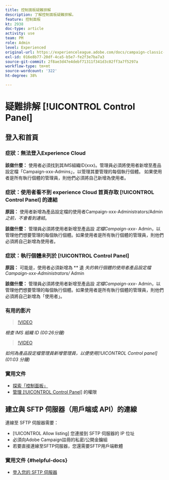```yaml
---
title: 控制面板疑難排解
description: 了解控制面板疑難排解。
feature: 控制面板
kt: 2938
doc-type: article
activity: use
team: PM
role: Admin
level: Experienced
original-url: https://experienceleague.adobe.com/docs/campaign-classic-learn/tutorials/administrating/control-panel-acc/trouble-shooting.html
exl-id: 016e8b77-20df-4ca5-b5e7-fe2f3e7ba7a3
source-git-commit: 2f8ae3d47e4debf71311f341d3c02ff3a7f5297a
workflow-type: tm+mt
source-wordcount: '322'
ht-degree: 38%

---
```


# 疑難排解 [!UICONTROL Control Panel]

## 登入和首頁

### 症狀：無法登入Experience Cloud

**該做什麼：**
使用者必須找到其IMS組織ID(xxx)。管理員必須將使用者新增至產品設定檔「Campaign-xxx-Admins」，以管理其要管理的每個執行個體。 如果使用者是所有執行個體的管理員，則他們必須將自己新增為使用者。

### 症狀：使用者看不到 experience Cloud 首頁存取 [!UICONTROL Control Panel] 的連結

**原因：**
使用者新增為產品設定檔的使用者Campaign-xxx-Administrators/Admin _之前，不會看到連結_。

**該做什麼：**
管理員必須將使用者新增至產品設 _定檔Campaign-xxx-_  Admin，以管理他們想要管理的每個執行個體。如果使用者是所有執行個體的管理員，則他們必須將自己新增為使用者。

### 症狀：執行個體未列於 [!UICONTROL Control Panel]

**原因：**
可能是，使用者必須新增為 ** 遺 _失的執行個體的使用者產品設定檔Campaign-xxx-Administrators/_ Admin

**該做什麼：**
管理員必須將使用者新增至產品設 _定檔Campaign-xxx-_  Admin，以管理他們想要管理的每個執行個體。如果使用者是所有執行個體的管理員，則他們必須將自己新增為「使用者」。

### 有用的影片

>[!VIDEO](https://video.tv.adobe.com/v/27183?quality=12)

*檢查 IMS 組織 ID (00:26分鐘)*

>[!VIDEO](https://video.tv.adobe.com/v/27147?quality=12)

*如何為產品設定檔管理員新增管理員，以便使用[!UICONTROL Control panel] (01:03 分鐘)*

### 實用文件

* [探索「控制面板」](https://experienceleague.adobe.com/docs/control-panel/using/control-panel-home.html?lang=zh-Hant)
* [管理 [!UICONTROL Control Panel]](https://experienceleague.adobe.com/docs/control-panel/using/control-panel-home.html?lang=en) 的權限

## 建立與 SFTP 伺服器（用戶端或 API）的連線

連線至 SFTP 伺服器需要：

* [!UICONTROL Allow listing] 您連接到 SFTP 伺服器的 IP 位址
* 必須向Adobe Campaign註冊的私密/公開金鑰組
* 若要直接連線至SFTP伺服器，您還需要SFTP用戶端軟體

### 實用文件 {#helpful-docs}

* [登入您的 SFTP 伺服器](https://experienceleague.adobe.com/docs/control-panel/using/control-panel-home.html?lang=en)
